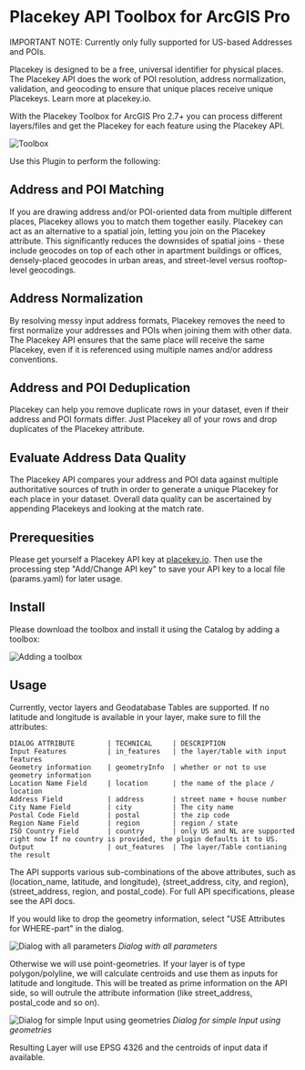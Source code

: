 # Placekey API Toolbox for ArcGIS Pro

IMPORTANT NOTE: Currently only fully supported for US-based Addresses and POIs.

Placekey is designed to be a free, universal identifier for physical places. The Placekey API does the work of POI resolution, address normalization, validation, and geocoding to ensure that unique places receive unique Placekeys. Learn more at placekey.io.

With the Placekey Toolbox for ArcGIS Pro 2.7+ you can process different layers/files and get the Placekey for each feature using the Placekey API.

![Toolbox](https://i.imgur.com/s6W0aQE.png)

Use this Plugin to perform the following:
## Address and POI Matching

If you are drawing address and/or POI-oriented data from multiple different places, Placekey allows you to match them together easily. Placekey can act as an alternative to a spatial join, letting you join on the Placekey attribute. This significantly reduces the downsides of spatial joins - these include geocodes on top of each other in apartment buildings or offices, densely-placed geocodes in urban areas, and street-level versus rooftop-level geocodings.
## Address Normalization

By resolving messy input address formats, Placekey removes the need to first normalize your addresses and POIs when joining them with other data. The Placekey API ensures that the same place will receive the same Placekey, even if it is referenced using multiple names and/or address conventions.
## Address and POI Deduplication

Placekey can help you remove duplicate rows in your dataset, even if their address and POI formats differ. Just Placekey all of your rows and drop duplicates of the Placekey attribute.
## Evaluate Address Data Quality

The Placekey API compares your address and POI data against multiple authoritative sources of truth in order to generate a unique Placekey for each place in your dataset. Overall data quality can be ascertained by appending Placekeys and looking at the match rate.

## Prerequesities

Please get yourself a Placekey API key at [placekey.io](https://placekey.io). Then use the processing step "Add/Change API key" to save your API key to a local file (params.yaml) for later usage.

## Install

Please download the toolbox and install it using the Catalog by adding a toolbox:

![Adding a toolbox](https://i.imgur.com/cStktvz.gif)

## Usage

Currently, vector layers and Geodatabase Tables are supported. If no latitude and longitude is available in your layer, make sure to fill the attributes:
    
    DIALOG ATTRIBUTE        | TECHNICAL     | DESCRIPTION
    Input Features          | in_features   | the layer/table with input features
    Geometry information    | geometryInfo  | whether or not to use geometry information
    Location Name Field     | location      | the name of the place / location 
    Address Field           | address       | street name + house number
    City Name Field         | city          | The city name
    Postal Code Field       | postal        | the zip code
    Region Name Field       | region        | region / state 
    ISO Country Field       | country       | only US and NL are supported right now If no country is provided, the plugin defaults it to US.
    Output                  | out_features  | The layer/Table contianing the result

The API supports various sub-combinations of the above attributes, such as (location_name, latitude, and longitude), (street_address, city, and region), (street_address, region, and postal_code). For full API specifications, please see the API docs.

If you would like to drop the geometry information, select "USE Attributes for WHERE-part" in the dialog. 

![Dialog with all parameters](https://i.imgur.com/80DrT8a.png)
*Dialog with all parameters*

Otherwise we will use point-geometries. If your layer is of type polygon/polyline, we will calculate centroids and use them as inputs for latitude and longitude. This will be treated as prime information on the API side, so will outrule the attribute information (like street_address, postal_code and so on).

![Dialog for simple Input using geometries](https://i.imgur.com/C8oyiMy.png)
*Dialog for simple Input using geometries*

Resulting Layer will use EPSG 4326 and the centroids of input data if available.